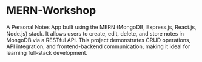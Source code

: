 # MERN-Workshop
A Personal Notes App built using the MERN (MongoDB, Express.js, React.js, Node.js) stack. It allows users to create, edit, delete, and store notes in MongoDB via a RESTful API. This project demonstrates CRUD operations, API integration, and frontend-backend communication, making it ideal for learning full-stack development.
